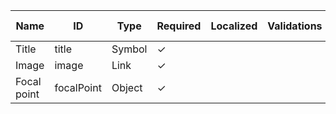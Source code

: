 | Name        | ID         | Type   | Required | Localized | Validations | Help text |
| ----------- | ---------- | ------ | -------- | --------- | ----------- | --------- |
| Title       | title      | Symbol | ✓        |           |             |           |
| Image       | image      | Link   | ✓        |           |             |           |
| Focal point | focalPoint | Object | ✓        |           |             |           |